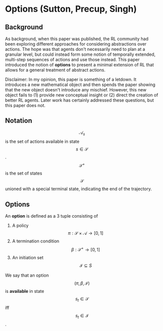 # Options (Sutton, Precup, Singh)

## Background

As background, when this paper was published, the RL community had been exploring
different approaches for considering abstractions over actions. The hope was that
agents don't necessarily need to plan at a granular level, but could instead
form some notion of temporally extended, multi-step sequences of actions and
use those instead. This paper introduced the notion of __options__ to present a
minimal extension of RL that allows for a general treatment of abstract actions.

Disclaimer: In my opinion, this paper is something of a letdown. It introduces a new
mathematical object and then spends the paper showing that the new object doesn't 
introduce any mischief. However, this new object fails to (1) provide new conceptual
insight or (2) direct the creation of better RL agents. Later work has certainly
addressed these questions, but this paper does not.

## Notation

$$\mathcal{A}_s$$ is the set of actions available in state $$s \in \mathcal{S}$$.
$$\mathcal{S}^+$$ is the set of states $$\mathcal{S}$$ unioned with a special terminal 
state, indicating the end of the trajectory. 

## Options

An __option__ is defined as a 3 tuple consisting of 

1. A policy $$\pi: \mathcal{S} \times \mathcal{A} \rightarrow [0, 1]$$
2. A termination condition $$\beta: \mathcal{S}^+ \rightarrow [0, 1]$$
3. An initiation set $$\mathcal{I} \subseteq S$$

We say that an option $$(\pi, \beta, \mathcal{I})$$ is __available__ in state
$$s_t \in \mathcal{S}$$ iff $$s_t \in \mathcal{I}$$.